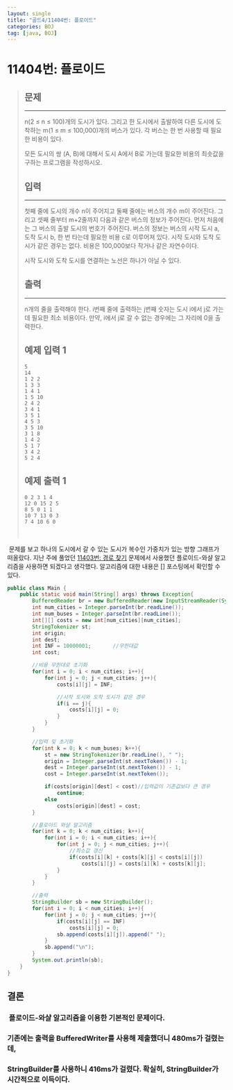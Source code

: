 ```yaml
---
layout: single
title: "골드4/11404번: 플로이드"
categories: BOJ
tag: [java, BOJ]
---
```


# 11404번: 플로이드

>## 문제
>---
>n(2 ≤ n ≤ 100)개의 도시가 있다. 그리고 한 도시에서 출발하여 다른 도시에 도착하는 m(1 ≤ m ≤ 100,000)개의 버스가 있다. 각 버스는 한 번 사용할 때 필요한 비용이 있다.
>
>모든 도시의 쌍 (A, B)에 대해서 도시 A에서 B로 가는데 필요한 비용의 최솟값을 구하는 프로그램을 작성하시오.
>
>## 입력
>---
>첫째 줄에 도시의 개수 n이 주어지고 둘째 줄에는 버스의 개수 m이 주어진다. 그리고 셋째 줄부터 m+2줄까지 다음과 같은 버스의 정보가 주어진다. 먼저 처음에는 그 버스의 출발 도시의 번호가 주어진다. 버스의 정보는 버스의 시작 도시 a, 도착 도시 b, 한 번 타는데 필요한 비용 c로 이루어져 있다. 시작 도시와 도착 도시가 같은 경우는 없다. 비용은 100,000보다 작거나 같은 자연수이다.
>
>시작 도시와 도착 도시를 연결하는 노선은 하나가 아닐 수 있다.
>
>## 출력
>---
>n개의 줄을 출력해야 한다. i번째 줄에 출력하는 j번째 숫자는 도시 i에서 j로 가는데 필요한 최소 비용이다. 만약, i에서 j로 갈 수 없는 경우에는 그 자리에 0을 출력한다.
>
>## 예제 입력 1 
>
>```
>5
>14
>1 2 2
>1 3 3
>1 4 1
>1 5 10
>2 4 2
>3 4 1
>3 5 1
>4 5 3
>3 5 10
>3 1 8
>1 4 2
>5 1 7
>3 4 2
>5 2 4
>```
>
>## 예제 출력 1 
>
>```
>0 2 3 1 4
>12 0 15 2 5
>8 5 0 1 1
>10 7 13 0 3
>7 4 10 6 0
>```
>&nbsp;

&nbsp;문제를 보고 하나의 도시에서 갈 수 있는 도시가 복수인 가중치가 있는 방향 그래프가 떠올랐다. 지난 주에 풀었던 [11403번: 경로 찾기](https://www.acmicpc.net/problem/11403) 문제에서 사용했던 플로이드-와샬 알고리즘을 사용하면 되겠다고 생각했다. 알고리즘에 대한 내용은 [] 포스팅에서 확인할 수 있다.

```java
public class Main {
    public static void main(String[] args) throws Exception{
        BufferedReader br = new BufferedReader(new InputStreamReader(System.in));
        int num_cities = Integer.parseInt(br.readLine());
        int num_buses = Integer.parseInt(br.readLine());
        int[][] costs = new int[num_cities][num_cities];
        StringTokenizer st;
        int origin;
        int dest;
        int INF = 10000001;       //무한대값
        int cost;

        //비용 무한대로 초기화
        for(int i = 0; i < num_cities; i++){
            for(int j = 0; j < num_cities; j++){
                costs[i][j] = INF;

                //시작 도시와 도착 도시가 같은 경우
                if(i == j){
                    costs[i][j] = 0;
                }
            }
        }

        //입력 및 초기화
        for(int k = 0; k < num_buses; k++){
            st = new StringTokenizer(br.readLine(), " ");
            origin = Integer.parseInt(st.nextToken()) - 1;
            dest = Integer.parseInt(st.nextToken()) - 1;
            cost = Integer.parseInt(st.nextToken());

            if(costs[origin][dest] < cost)//입력값이 기존값보다 큰 경우
                continue;
            else
                costs[origin][dest] = cost;
        }

        //플로이드 와샬 알고리즘
        for(int k = 0; k < num_cities; k++){
            for(int i = 0; i < num_cities; i++){
                for(int j = 0; j < num_cities; j++){
                    //최소값 갱신
                    if(costs[i][k] + costs[k][j] < costs[i][j])
                        costs[i][j] = costs[i][k] + costs[k][j];
                }
            }
        }

        //출력
        StringBuilder sb = new StringBuilder();
        for(int i = 0; i < num_cities; i++){
            for(int j = 0; j < num_cities; j++){
                if(costs[i][j] == INF)
                    costs[i][j] = 0;
                sb.append(costs[i][j]).append(" ");
            }
            sb.append("\n");
        }
        System.out.println(sb);
    }
}
```

## 결론

### &nbsp;플로이드-와샬 알고리즘을 이용한 기본적인 문제이다.  
### 기존에는 출력을 BufferedWriter를 사용해 제출했더니 480ms가 걸렸는데,  
### StringBuilder를 사용하니 416ms가 걸렸다. 확실히, StringBuilder가 시간적으로 이득이다.